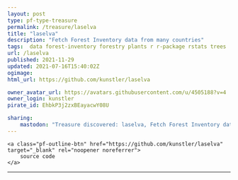 ```yaml
---
layout: post
type: pf-type-treasure
permalink: /treasure/laselva
title: "laselva"
description: "Fetch Forest Inventory data from many countries"
tags:  data forest-inventory forestry plants r r-package rstats trees
url: /laselva
published: 2021-11-29
updated: 2021-07-16T15:40:02Z
ogimage: 
html_url: https://github.com/kunstler/laselva

owner_avatar_url: https://avatars.githubusercontent.com/u/4505188?v=4
owner_login: kunstler
pirate_id: EhbkP3j2zxBEayacwY08U

sharing:
    mastodon: "Treasure discovered: laselva, Fetch Forest Inventory data from many countries"
---
```


<div class="text-center">
    
    <a class="pf-outline-btn" href="https://github.com/kunstler/laselva" target="_blank" rel="noopener noreferrer">
        source code
    </a>
    
    
</div>





<div class="pf-night-sky-spacer">
    <div id="pf-night-sky" data-stars="7" data-owner="kunstler" data-repo="laselva">
        <div id="pf-open-dialog" class="pf-meta-star pf-star-todo"></div>
        <dialog id="pf-star-dialog">
            Star this Repository to putt a smile on the Developers face.
            <div class="pf-row">
                <div class="pf-grow"></div>
                <div><a class="pf-unterlines" href="https://github.com/kunstler/laselva" target="_blank">VISIT REPOSITORY</a></div>
            </div>
        </dialog>
    </div>
</div>

<hr class="gf-seperator">
